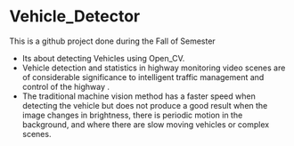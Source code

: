 # Vehicle_Detector
This is a github project done during the Fall of Semester
- Its about detecting Vehicles using Open_CV.
- Vehicle detection and statistics in highway monitoring video scenes are of considerable significance to intelligent traffic management and control of the highway .
- The traditional machine vision method has a faster speed when detecting the vehicle but does not produce a good result when the image changes in brightness, there is periodic motion in the background, and where there are slow moving vehicles or complex scenes.

